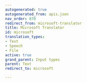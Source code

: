 ```yaml
---
autogenerated: true
autogenerated_from: apis.json
nav_order: 870
redirect_from: microsoft-translator
title: Microsoft Translator
id: microsoft
translation_types:
- Text
- Speech
- File
active: true
grand_parent: Input types
parent: Text
redirect_to: microsoft

---
```


